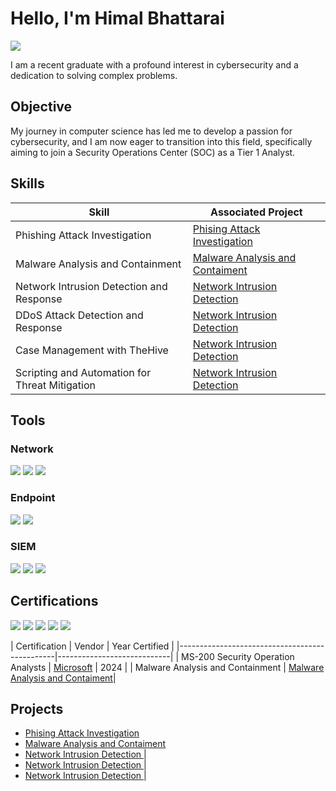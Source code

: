 # Hello, I'm Himal Bhattarai
<a href="https://www.linkedin.com/in/himal-bhattarai/"><img src="https://img.shields.io/badge/-LinkedIn-0072b1?&style=for-the-badge&logo=linkedin&logoColor=white" /></a>

I am a recent graduate with a profound interest in cybersecurity and a dedication to solving complex problems.

## Objective

My journey in computer science has led me to develop a passion for cybersecurity, and I am now eager to transition into this field, specifically aiming to join a Security Operations Center (SOC) as a Tier 1 Analyst.

## Skills

| Skill                                         | Associated Project         |
|-----------------------------------------------|----------------------------|
| Phishing Attack Investigation            | <a href="https://github.com/heemalbhattarai123/phishing-attack-investigation/tree/main">Phising Attack Investigation </a>|
| Malware Analysis and Containment         | <a href="https://github.com/heemalbhattarai123/malware-analysis/tree/main">Malware Analysis and Contaiment</a>|
| Network Intrusion Detection and Response | <a href="https://github.com/heemalbhattarai123/network-intrusion-detection/tree/main"> Network Intrusion Detection </a>|
| DDoS Attack Detection and Response       | <a href="https://github.com/heemalbhattarai123/network-intrusion-detection/tree/main"> Network Intrusion Detection </a>|
| Case Management with TheHive             | <a href="https://github.com/heemalbhattarai123/network-intrusion-detection/tree/main"> Network Intrusion Detection </a>|
| Scripting and Automation for Threat Mitigation | <a href="https://github.com/heemalbhattarai123/network-intrusion-detection/tree/main"> Network Intrusion Detection </a>|

## Tools

### Network
<div>
    <img src="https://img.shields.io/badge/-Wireshark-1679A7?&style=for-the-badge&logo=Wireshark&logoColor=white" />
    <img src="https://img.shields.io/badge/-Suricata-EF3B2D?&style=for-the-badge&logo=Suricata&logoColor=white" />
    <img src="https://img.shields.io/badge/-Zeek-777BB4?&style=for-the-badge&logo=Zeek&logoColor=white" />
</div>

### Endpoint
<div>
    <img src="https://img.shields.io/badge/-Microsoft_Defender_for_Endpoint-00A4EF?&style=for-the-badge&logo=Microsoft&logoColor=white" />
    <img src="https://img.shields.io/badge/-Velociraptor-4B275F?&style=for-the-badge&logo=Velociraptor&logoColor=white" />
</div>

### SIEM
<div>
    <img src="https://img.shields.io/badge/-Microsoft_Sentinel-0078D4?&style=for-the-badge&logo=Microsoft&logoColor=white" />
    <img src="https://img.shields.io/badge/-Splunk-000000?&style=for-the-badge&logo=Splunk&logoColor=white" />
    <img src="https://img.shields.io/badge/-Elastic-005571?&style=for-the-badge&logo=Elastic&logoColor=white" />
</div>

## Certifications
<div>
<img src="https://img.shields.io/badge/-Security%2B-FF0000?&style=for-the-badge&logo=CompTIA&logoColor=white" />
<img src="https://img.shields.io/badge/-Network%2B-007ACC?&style=for-the-badge&logo=CompTIA&logoColor=white" />
<img src="https://img.shields.io/badge/-A%2B-4D4D4D?&style=for-the-badge&logo=CompTIA&logoColor=white" />
<img src="https://img.shields.io/badge/-CDSA-006400?&style=for-the-badge&logoColor=white" />
<img src="https://img.shields.io/badge/-CCD-000080?&style=for-the-badge&logoColor=white" />
    
| Certification                                      | Vendor      | Year Certified |
|-----------------------------------------------|----------------------------|
| MS-200 Security Operation Analysts  | <a href="https://learn.microsoft.com/en-us/users/himalbhattarai-8505/credentials/certification/security-operations-analyst?tab=credentials-tab">Microsoft</a> | 2024 |
| Malware Analysis and Containment         | <a href="https://github.com/heemalbhattarai123/malware-analysis/tree/main">Malware Analysis and Contaiment</a>|
</div>

## Projects
- <a href="https://github.com/heemalbhattarai123/Detection-Lab/tree/main">Phising Attack Investigation</a>
- <a href="https://github.com/heemalbhattarai123/malware-analysis/main">Malware Analysis and Contaiment</a>
- <a href="https://github.com/heemalbhattarai123/network-intrusion-detection/tree/main"> Network Intrusion Detection </a>|
- <a href="https://github.com/heemalbhattarai123/network-intrusion-detection/tree/main"> Network Intrusion Detection </a>|
- <a href="https://github.com/heemalbhattarai123/network-intrusion-detection/tree/main"> Network Intrusion Detection </a>|
